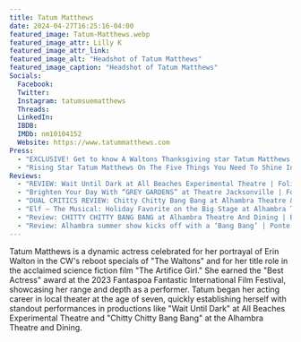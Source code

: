 ```yaml
---
title: Tatum Matthews
date: 2024-04-27T16:25:16-04:00
featured_image: Tatum-Matthews.webp
featured_image_attr: Lilly K
featured_image_attr_link: 
featured_image_alt: "Headshot of Tatum Matthews"
featured_image_caption: "Headshot of Tatum Matthews"
Socials:
  Facebook: 
  Twitter: 
  Instagram: tatumsuematthews
  Threads: 
  LinkedIn: 
  IBDB: 
  IMDb: nm10104152
  Website: https://www.tatummatthews.com
Press:
  - "EXCLUSIVE! Get to know A Waltons Thanksgiving star Tatum Matthews | Girls' Life": https://www.girlslife.com/trending/celebs/41064/exclusive-get-to-know-a-waltons-thanksgiving-star-tatum-matthews
  - "Rising Star Tatum Matthews On The Five Things You Need To Shine In The Entertainment Industry | Authority Magazing": https://medium.com/authority-magazine/rising-star-tatum-matthews-on-the-five-things-you-need-to-shine-in-the-entertainment-industry-8b86e2e32c0f
Reviews: 
  - "REVIEW: Wait Until Dark at All Beaches Experimental Theatre | Folio 2.0 / EU Jacksonville": https://folioweekly.com/2018/11/06/review-wait-until-dark-at-all-beaches-experimental-theatre/
  - "Brighten Your Day With “GREY GARDENS” at Theatre Jacksonville | Folio 2.0 / EU Jacksonville": https://folioweekly.com/2017/11/08/grey-gardens/
  - "DUAL CRITICS REVIEW: Chitty Chitty Bang Bang at Alhambra Theatre & Dining | Folio 2.0 / EU Jacksonville": https://folioweekly.com/2018/06/25/chitty-chitty-bang-bang-alhambra-theatre-dining-review/
  - "Elf – The Musical: Holiday Favorite on the Big Stage at Alhambra Theatre & Dining  | Folio 2.0 / EU Jacksonville": https://folioweekly.com/2018/11/26/elf-the-musical-alhambra-theatre-dining/
  - "Review: CHITTY CHITTY BANG BANG at Alhambra Theatre And Dining | Broadway World": https://www.broadwayworld.com/jacksonville/article/BWW-Review-CHITTY-CHITTY-BANG-BANG-at-Alhambra-Theatre-And-Dining-20180619
  - "Review: Alhambra summer show kicks off with a ‘Bang Bang’ | Ponte Vedra Recorder": https://pontevedrarecorder.com/stories/review-alhambra-summer-show-kicks-off-with-a-bang-bang,6643
---
```

Tatum Matthews is a dynamic actress celebrated for her portrayal of Erin Walton in the CW's reboot specials of "The Waltons" and for her title role in the acclaimed science fiction film "The Artifice Girl." She earned the "Best Actress" award at the 2023 Fantaspoa Fantastic International Film Festival, showcasing her range and depth as a performer. Tatum began her acting career in local theater at the age of seven, quickly establishing herself with standout performances in productions like "Wait Until Dark" at All Beaches Experimental Theatre and "Chitty Chitty Bang Bang" at the Alhambra Theatre and Dining.